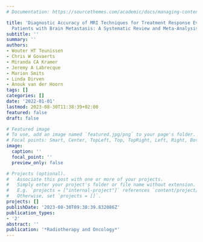 ```yaml
---
# Documentation: https://sourcethemes.com/academic/docs/managing-content/

title: 'Diagnostic Accuracy of MRI Techniques for Treatment Response Evaluation in
  Patients with Brain Metastasis: A Systematic Review and Meta-Analysis'
subtitle: ''
summary: ''
authors:
- Wouter HT Teunissen
- Chris W Govaerts
- Miranda CA Kramer
- Jeremy A Labrecque
- Marion Smits
- Linda Dirven
- Anouk van der Hoorn
tags: []
categories: []
date: '2022-01-01'
lastmod: 2023-08-30T11:38:39+02:00
featured: false
draft: false

# Featured image
# To use, add an image named `featured.jpg/png` to your page's folder.
# Focal points: Smart, Center, TopLeft, Top, TopRight, Left, Right, BottomLeft, Bottom, BottomRight.
image:
  caption: ''
  focal_point: ''
  preview_only: false

# Projects (optional).
#   Associate this post with one or more of your projects.
#   Simply enter your project's folder or file name without extension.
#   E.g. `projects = ["internal-project"]` references `content/project/deep-learning/index.md`.
#   Otherwise, set `projects = []`.
projects: []
publishDate: '2023-08-30T09:38:39.832086Z'
publication_types:
- '2'
abstract: ''
publication: '*Radiotherapy and Oncology*'
---
```

